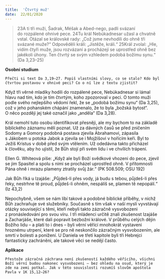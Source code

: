 ```yaml
---
title:  'Čtvrtý muž'
date:  22/01/2020
---
```


> <p></p>
> 23A ti tři muži, Šadrak, Méšak a Abed-nego, padli svázaní do rozpálené ohnivé pece. 24Tu král Nebúkadnesar užasl a chvatně vstal. Otázal se královské rady: „Což jsme nevhodili do ohně tři svázané muže?“ Odpověděli králi: „Jistěže, králi.“ 25Král zvolal: „Hle, vidím čtyři muže, jsou rozvázaní a procházejí se uprostřed ohně bez jakékoli úhony. Ten čtvrtý se svým vzhledem podobá božímu synu.“ (Da 3,23–25)

**Osobní studium**

`Přečti si text Da 3,19–27. Popiš vlastními slovy, co se stalo? Kdo byl čtvrtou postavou v ohnivé peci? Co o ní lze z textu zjistit?`

Když tři věrné mladíky hodili do rozpálené pece, Nebúkadnesar si lámal hlavu nad tím, kdo je tím čtvrtým, koho zpozoroval v peci. O tomto muži podle svého nejlepšího vědomí řekl, že se „podobá božímu synu“ (Da 3,25), což v jeho pohanském chápání znamenalo, že to byla „božská bytost“. O něco později jej také označil jako „anděla“ (Da 3,28).

Král nemohl tuto osobu identifikovat přesněji, ale my bychom to na základě biblického záznamu měli poznat. Už za dávných časů se před zničením Sodomy a Gomory podobná postava zjevila Abrahamovi, zápasila s Jákobem u potoka Jabok a zjevila se i Mojžíšovi v hořícím keři. Byl to Ježíš Kristus v době před svým vtělením. Už odedávna takto přicházel k člověku, aby ho ujistil, že Bůh stojí při svém lidu i ve chvílích trápení.

Ellen G. Whiteová píše: „Když ale byli Boží svědkové vhozeni do pece, zjevil se jim Spasitel a spolu s nimi se procházel uprostřed ohně. V přítomnosti Pána ohně i mrazu plameny ztratily svůj žár.“ (PK 508.509; OSU 192)

Jak Bůh říká u Izajáše: „Půjdeš-li přes vody, já budu s tebou, půjdeš-li přes řeky, nestrhne tě proud, půjdeš-li ohněm, nespálíš se, plamen tě nepopálí.“ (Iz 43,2)

Nepochybně, všem se nám líbí takové a podobné biblické příběhy, v nichž Bůh zachraňuje své služebníky. Současně s tím však v naší mysli vyvstávají otázky související s těmi, kteří nebyli takto zázračně vysvobozeni z pronásledování pro svou víru. I tři mládenci určitě znali zkušenost Izajáše a Zacharjáše, které dali popravit bezbožní králové. V průběhu celých dějin Božího lidu – a platí to i dnes – byli věrní věřící mnohokrát vy­sta­veni hroznému utrpení, které se pro ně neskončilo zázračným vysvobozením, ale smrtí v bolesti a ponížení. U Daniela ve třetí ka­pitole byli tři Hebrejci fantasticky zachráněni, ale takové věci se nedějí často.

**Aplikace**

`Přestože zázračná záchrana není zkušeností každého věřícího, všichni Boží věrní budou nakonec vysvobozeni – bez ohledu na osud, který je zde na zemi potkal. Jak v této souvislosti rozumíš slovům apoštola Pavla v 1K 15,12–26?`